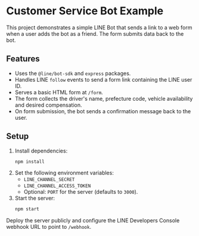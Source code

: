 # Customer Service Bot Example

This project demonstrates a simple LINE Bot that sends a link to a web form when a user adds the bot as a friend. The form submits data back to the bot.

## Features

- Uses the `@line/bot-sdk` and `express` packages.
- Handles LINE `follow` events to send a form link containing the LINE user ID.
- Serves a basic HTML form at `/form`.
- The form collects the driver's name, prefecture code, vehicle availability and desired compensation.
- On form submission, the bot sends a confirmation message back to the user.

## Setup

1. Install dependencies:
   ```bash
   npm install
   ```
2. Set the following environment variables:
   - `LINE_CHANNEL_SECRET`
   - `LINE_CHANNEL_ACCESS_TOKEN`
   - Optional: `PORT` for the server (defaults to `3000`).
3. Start the server:
   ```bash
   npm start
   ```

Deploy the server publicly and configure the LINE Developers Console webhook URL to point to `/webhook`.

